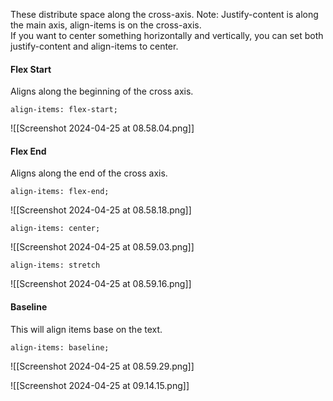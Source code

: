 
These distribute space along the cross-axis. Note: Justify-content is along the main axis, align-items is on the cross-axis.  
If you want to center something horizontally and vertically, you can set both justify-content and align-items to center.


#### Flex Start
Aligns along the beginning of the cross axis. 
```
align-items: flex-start;
```
![[Screenshot 2024-04-25 at 08.58.04.png]]

#### Flex End
Aligns along the end of the cross axis. 
```
align-items: flex-end;
```
![[Screenshot 2024-04-25 at 08.58.18.png]]


```
align-items: center;
```
![[Screenshot 2024-04-25 at 08.59.03.png]]

```
align-items: stretch
```
![[Screenshot 2024-04-25 at 08.59.16.png]]



#### Baseline

This will align items base on the text.
```
align-items: baseline;
```

![[Screenshot 2024-04-25 at 08.59.29.png]]

![[Screenshot 2024-04-25 at 09.14.15.png]]
